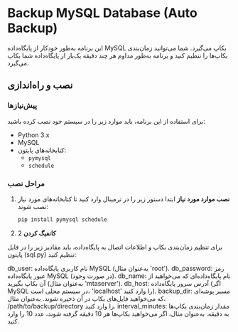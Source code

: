 # Backup MySQL Database (Auto Backup)

این برنامه به‌طور خودکار از پایگاه‌داده MySQL بکاپ می‌گیرد. شما می‌توانید زمان‌بندی بکاپ‌ها را تنظیم کنید و برنامه به‌طور مداوم هر چند دقیقه یک‌بار از پایگاه‌داده شما بکاپ می‌گیرد.

## نصب و راه‌اندازی

### پیش‌نیازها
برای استفاده از این برنامه، باید موارد زیر را در سیستم خود نصب کرده باشید:

- Python 3.x
- MySQL
- کتابخانه‌های پایتون:
  - `pymysql`
  - `schedule`

### مراحل نصب

1. **نصب موارد مورد نیاز**
   ابتدا دستور زیر را در ترمینال وارد کنید تا کتابخانه‌های مورد نیاز نصب شوند:
   ```bash
   pip install pymysql schedule
   ```
2. **کانفیگ کردن**
2

برای تنظیم زمان‌بندی بکاپ و اطلاعات اتصال به پایگاه‌داده، باید مقادیر زیر را در فایل پایتون (sql.py) تنظیم کنید:

db_user: نام کاربری پایگاه‌داده MySQL (به‌عنوان مثال 'root').
db_password: رمز عبور پایگاه‌داده MySQL (در صورت وجود).
db_name: نام پایگاه‌داده‌ای که می‌خواهید از آن بکاپ بگیرید (به‌عنوان مثال 'mtaserver').
db_host: آدرس سرور پایگاه‌داده (اگر MySQL در سیستم محلی است، 'localhost' را وارد کنید).
backup_dir: مسیر پوشه‌ای که می‌خواهید فایل‌های بکاپ در آن ذخیره شوند. به‌عنوان مثال، /path/to/backup/directory را وارد کنید.
interval_minutes: مقدار زمان‌بندی بکاپ‌ها به دقیقه. به‌عنوان مثال، اگر می‌خواهید بکاپ‌ها هر 10 دقیقه گرفته شوند، عدد 10 را وارد کنید.
